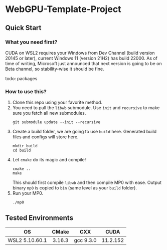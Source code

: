 # WebGPU-Template-Project

## Quick Start
### What you need first?
CUDA on WSL2 requires your Windows from Dev Channel (build version 20145 or later), current Windows 11 (version 21H2) has build 22000. As of time of writing, Microsoft just announced that next version is going to be on Beta channel, so stability-wise it should be fine.

todo: packages

### How to use this?
1) Clone this repo using your favorite method.
2) You need to pull the `libwb` submodule. Use `init` and `recursive` to make sure you fetch all new submodules.
    ```
    git submodule update --init --recursive
    ```
3) Create a build folder, we are going to use `build` here. Generated build files and configs will store here.
    ```
    mkdir build
    cd build
    ```
4) Let `cmake` do its magic and compile!
    ```
    cmake ..
    make
    ```
   This should first compile `libwb` and then compile MP0 with ease.
   Output binary `mp0` is copied to `bin` (same level as your `build` folder).
5) Run your MP0.
   ```
   ./mp0
   ```

## Tested Environments
| OS | CMake | CXX | CUDA |
| :-: | :-: | :-: | :-: |
| WSL2 5.10.60.1 | 3.16.3 | gcc 9.3.0 | 11.2.152 |
